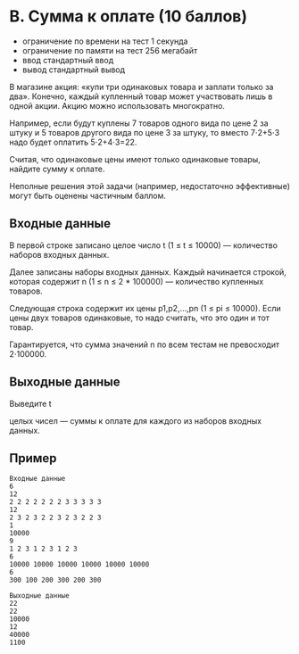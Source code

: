 # B. Сумма к оплате (10 баллов)
- ограничение по времени на тест 1 секунда
- ограничение по памяти на тест 256 мегабайт
- ввод стандартный ввод
- вывод стандартный вывод

В магазине акция: «купи три одинаковых товара и заплати только за два». Конечно, каждый купленный товар может участвовать лишь в одной акции. Акцию можно использовать многократно.

Например, если будут куплены 7 товаров одного вида по цене 2 за штуку и 5 товаров другого вида по цене 3 за штуку, то вместо 7⋅2+5⋅3 надо будет оплатить 5⋅2+4⋅3=22.

Считая, что одинаковые цены имеют только одинаковые товары, найдите сумму к оплате.

Неполные решения этой задачи (например, недостаточно эффективные) могут быть оценены частичным баллом.
## Входные данные

В первой строке записано целое число t (1 ≤ t ≤ 10000) — количество наборов входных данных.

Далее записаны наборы входных данных. Каждый начинается строкой, которая содержит n (1 ≤ n ≤ 2 * 100000) — количество купленных товаров. 

Следующая строка содержит их цены p1,p2,…,pn (1 ≤ pi ≤ 10000). Если цены двух товаров одинаковые, то надо считать, что это один и тот товар.

Гарантируется, что сумма значений n по всем тестам не превосходит 2⋅100000.
## Выходные данные

Выведите t

целых чисел — суммы к оплате для каждого из наборов входных данных.
## Пример
````
Входные данные
6
12
2 2 2 2 2 2 2 3 3 3 3 3
12
2 3 2 3 2 2 3 2 3 2 2 3
1
10000
9
1 2 3 1 2 3 1 2 3
6
10000 10000 10000 10000 10000 10000
6
300 100 200 300 200 300

Выходные данные
22
22
10000
12
40000
1100
````
